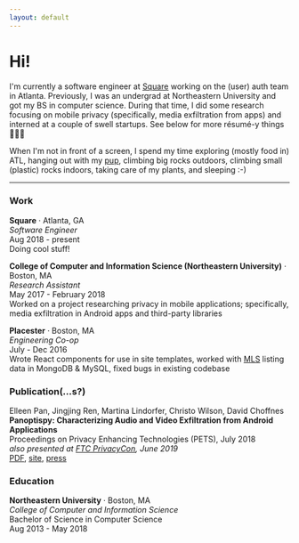 ```yaml
---
layout: default
---
```

# Hi!

I'm currently a software engineer at [Square](https://squareup.com/) working on the (user) auth team in Atlanta. Previously, I was an undergrad at Northeastern University and got my BS in computer science. During that time, I did some research focusing on mobile privacy (specifically, media exfiltration from apps) and interned at a couple of swell startups. See below for more résumé-y things 👩🏻‍💻

When I'm not in front of a screen, I spend my time exploring (mostly food in) ATL, hanging out with my [pup](/bean), climbing big rocks outdoors, climbing small (plastic) rocks indoors, taking care of my plants, and sleeping :-)  

---

### Work
**Square** · Atlanta, GA  
*Software Engineer*  
Aug 2018 - present  
Doing cool stuff!  

**College of Computer and Information Science (Northeastern University)** · Boston, MA  
*Research Assistant*  
May 2017 - February 2018  
Worked on a project researching privacy in mobile applications; specifically, media exfiltration in Android apps and third-party libraries

**Placester** · Boston, MA  
*Engineering Co-op*  
July - Dec 2016  
Wrote React components for use in site templates, worked with [MLS](https://en.wikipedia.org/wiki/Multiple_listing_service) listing data in MongoDB & MySQL, fixed bugs in existing codebase  

### Publication(…s?)
Elleen Pan, Jingjing Ren, Martina Lindorfer, Christo Wilson, David Choffnes  
**Panoptispy: Characterizing Audio and Video Exfiltration from Android Applications**  
Proceedings on Privacy Enhancing Technologies (PETS), July 2018  
*also presented at [FTC PrivacyCon](https://www.ftc.gov/news-events/events-calendar/privacycon-2019), June 2019*  
[PDF](/files/panoptispy.pdf), [site](https://recon.meddle.mobi/panoptispy/index.html), [press](/press)  

### Education
**Northeastern University** · Boston, MA  
*College of Computer and Information Science*  
Bachelor of Science in Computer Science  
Aug 2013 -  May 2018

